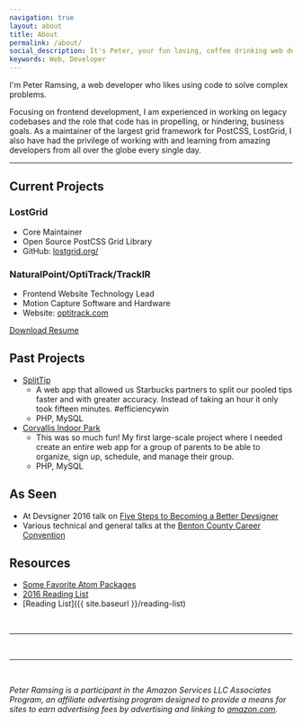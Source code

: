 ```yaml
---
navigation: true
layout: about
title: About
permalink: /about/
social_description: It's Peter, your fun loving, coffee drinking web developer.
keywords: Web, Developer
---
```


I'm Peter Ramsing, a web developer who likes using code to solve complex problems.

Focusing on frontend development, I am experienced in working on legacy codebases and the role that code has in propelling, or hindering, business goals. As a maintainer of the largest grid framework for PostCSS, LostGrid, I also have had the privilege of working with and learning from amazing developers from all over the globe every single day.

---

## Current Projects

### LostGrid
* Core Maintainer
* Open Source PostCSS Grid Library
* GitHub: [lostgrid.org/](http://lostgrid.org/)

### NaturalPoint/OptiTrack/TrackIR
* Frontend Website Technology Lead
* Motion Capture Software and Hardware
* Website: [optitrack.com](http://optitrack.com)


[Download Resume](/static/peter-ramsing-resume.pdf)
## Past Projects
* [SplitTip](http://splittip.com/)
  * A web app that allowed us Starbucks partners to split our pooled tips faster and with greater accuracy. Instead of taking an hour it only took fifteen minutes. #efficiencywin
  * PHP, MySQL
* [Corvallis Indoor Park](http://corvallisindoorpark.org)
  * This was so much fun! My first large-scale project where I needed create an entire web app for a group of parents to be able to organize, sign up, schedule, and manage their group.
  * PHP, MySQL


## As Seen
* At Devsigner 2016 talk on [Five Steps to Becoming a Better Devsigner](/devsigner2016)
* Various technical and general talks at the [Benton County Career Convention](http://www.bchscc.org/)

## Resources
* [Some Favorite Atom Packages](https://gist.github.com/peterramsing/37fb6c981f89b59ac840c9a675b06fb0)
* [2016 Reading List](https://github.com/peterramsing/planning-goals/blob/master/reading/2016-articles.md)
* [Reading List]({{ site.baseurl }}/reading-list)

<br/>
<hr/>
<br/>
<span class="contacticon center">
	<a href="mailto:hi@peterramsing.com"><i class="fa fa-envelope-square"></i></a>
	<a href="https://github.com/peterramsing"><i class="fa fa-github-square"></i></a>
	<a href="https://linkedin.com/in/peterramsing"><i class="fa fa-linkedin-square"></i></a>
	<a href="http://instagram.com/peterramsing"><i class="fa fa-instagram"></i></a>
	<a href="https://twitter.com/peterramsing"><i class="fa fa-twitter-square"></i></a>
</span>


<hr/>
<br/>
<div id="amazon-affiliate">
  <p>
    <em>Peter Ramsing is a participant in the Amazon Services LLC Associates Program, an affiliate advertising program designed to provide a means for sites to earn advertising fees by advertising and linking to <a href="https://www.amazon.com/">amazon.com</a>.</em>
  </p>
</div>
